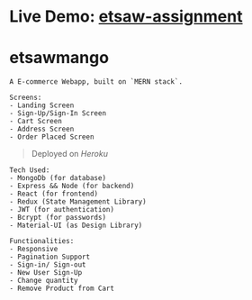﻿# Live Demo: [etsaw-assignment](https://etsawmango.herokuapp.com/)

# etsawmango

```
A E-commerce Webapp, built on `MERN stack`.

Screens:
- Landing Screen
- Sign-Up/Sign-In Screen
- Cart Screen
- Address Screen
- Order Placed Screen
```

> Deployed on _Heroku_

```
Tech Used:
- MongoDb (for database)
- Express && Node (for backend)
- React (for frontend)
- Redux (State Management Library)
- JWT (for authentication)
- Bcrypt (for passwords)
- Material-UI (as Design Library)
```

```
Functionalities:
- Responsive
- Pagination Support
- Sign-in/ Sign-out
- New User Sign-Up
- Change quantity
- Remove Product from Cart
```
